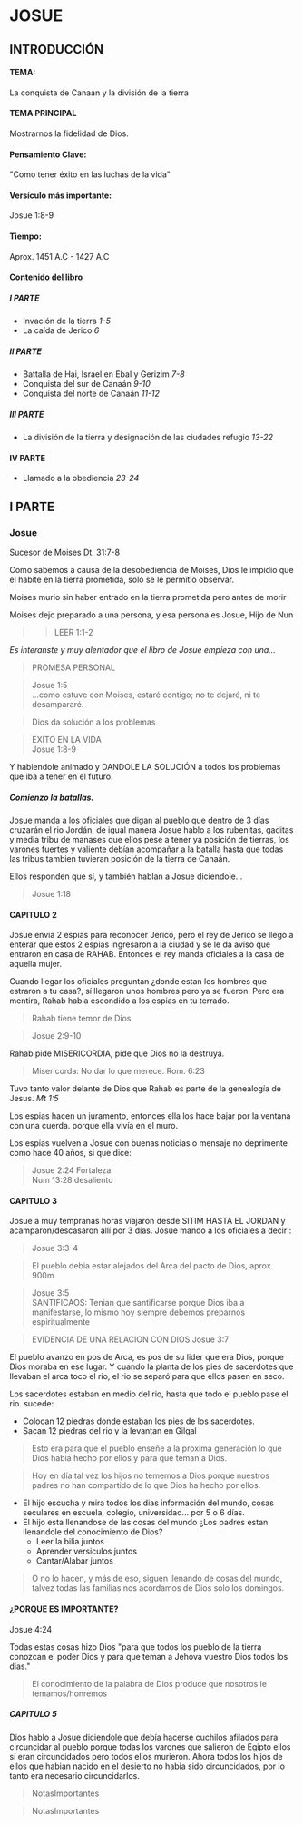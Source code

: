 # JOSUE
## INTRODUCCIÓN

#### TEMA: 
La conquista de Canaan y la división de la tierra
#### TEMA PRINCIPAL
Mostrarnos la fidelidad de Dios.
#### Pensamiento Clave:
 "Como tener éxito en las luchas de la vida"
#### Versículo más importante:
 Josue 1:8-9
#### Tiempo:
Aprox. 1451 A.C - 1427 A.C
#### Contenido del libro
##### I PARTE
- Invación de la tierra _1-5_
- La caída de Jerico _6_
##### II PARTE
- Battalla de Hai, Israel en Ebal y Gerizim _7-8_
- Conquista del sur de Canaán _9-10_
- Conquista del norte de Canaán _11-12_
##### III PARTE
- La división de la tierra y designación de las ciudades refugio _13-22_
#### IV PARTE
- Llamado a la obediencia _23-24_

## I PARTE

### Josue
Sucesor de Moises Dt. 31:7-8

Como sabemos a causa de la desobediencia de Moises, Dios le impidio que el habite en la tierra prometida, solo se le permitio observar.

Moises murio sin haber entrado en la tierra prometida pero antes de morir

Moises dejo preparado a una persona, y esa persona es Josue, Hijo de Nun

>> LEER 1:1-2

<!-- Josue siempre estuvo cerca de Moises. -->
_Es interanste y muy alentador que el libro de Josue empieza con una..._
> PROMESA PERSONAL

<blockquote class="sky">Josue 1:5 <br>...como estuve con Moises, estaré contigo; no te dejaré, ni te desampararé.</blockquote>

> Dios da solución a los problemas

<blockquote class="warning">EXITO EN LA VIDA<br>Josue 1:8-9</blockquote>

Y habiendole animado y DANDOLE LA SOLUCIÓN a todos los problemas que iba a tener en el futuro.

##### Comienzo la batallas.

Josue manda a los oficiales que digan al pueblo que dentro de 3 días cruzarán el rio Jordán, de igual manera Josue hablo a los rubenitas, gaditas y media tribu de manases que ellos pese a tener ya posición de tierras, los varones fuertes y valiente debían acompañar a la batalla hasta que todas las tribus tambien tuvieran posición de la tierra de Canaán.

Ellos responden que sí, y también hablan a Josue diciendole...
> Josue 1:18

#### CAPITULO 2

Josue envia 2 espias para reconocer Jericó, pero el rey de Jerico se llego a enterar que estos 2 espias ingresaron a la ciudad y se le da aviso que entraron en casa de RAHAB. Entonces el rey manda oficiales a la casa de aquella mujer. 

    
Cuando llegar los oficiales preguntan ¿donde estan los hombres que estraron a tu casa?, sí llegaron unos hombres pero ya se fueron. Pero era mentira, Rahab habia escondido a los espias en tu terrado.

> Rahab tiene temor de Dios
<blockquote class="sky">Josue 2:9-10</blockquote>

Rahab pide MISERICORDIA, pide que Dios no la destruya.

> Misericorda: No dar lo que merece. Rom. 6:23

Tuvo tanto valor delante de Dios que Rahab es parte de la genealogía de Jesus. _Mt 1:5_

Los espias hacen un juramento, entonces ella los hace bajar por la ventana con una cuerda. porque ella vivía en el muro.

Los espias vuelven a Josue con buenas noticias o mensaje no deprimente como hace 40 años, si que dice:
<blockquote class="sky">Josue 2:24 Fortaleza<br>Num 13:28 desaliento</blockquote>

#### CAPITULO 3

Josue a muy tempranas horas viajaron desde SITIM HASTA EL JORDAN y acamparon/descasaron allí por 3 días. Josue mando a los oficiales a decir :
<blockquote class="sky">Josue 3:3-4</blockquote>

> El pueblo debia estar alejados del Arca del pacto de Dios, aprox. 900m
<blockquote class="warning">Josue 3:5<br>SANTIFICAOS: Tenian que santificarse porque Dios iba a manifestarse, lo mismo hoy siempre debemos preparnos espiritualmente</blockquote>

> EVIDENCIA DE UNA RELACION CON DIOS Josue 3:7

El pueblo avanzo en pos de Arca, es pos de su lider que era Dios, porque Dios moraba en ese lugar. Y cuando la planta de los pies de sacerdotes que llevaban el arca toco el rio, el rio se separó  para que ellos pasen en seco.

Los sacerdotes estaban en medio del rio, hasta que todo el pueblo pase el rio. sucede:

- Colocan 12 piedras donde estaban los pies de los sacerdotes.
- Sacan 12 piedras del rio y la levantan en Gilgal

> Esto era para que el pueblo enseñe a la proxima generación lo que Dios habia hecho por ellos y para que teman a Dios.
<blockquote class="warning">Hoy en día tal vez los hijos no tememos a Dios porque nuestros padres no han compartido de lo que Dios ha hecho por ellos.</blockquote>

- El hijo escucha y mira todos los dias información del mundo, cosas seculares en escuela, colegio, universidad... por 5 o 6 días. 
- El hijo esta llenandose de las cosas del mundo ¿Los padres estan llenandole del conocimiento de Dios?
  - Leer la bilia juntos
  - Aprender versiculos juntos
  - Cantar/Alabar juntos
<blockquote class="warning">O no lo hacen, y más de eso, siguen llenando de cosas del mundo, talvez todas las familias nos acordamos de Dios solo los domingos.</blockquote>

#### ¿PORQUE ES IMPORTANTE?

Josue 4:24

Todas estas cosas hizo Dios "para que todos los pueblo de la tierra conozcan el poder Dios y para que teman a Jehova vuestro Dios todos los dias."
<blockquote class="sky">El conocimiento de la palabra de Dios produce que nosotros le temamos/honremos</blockquote>


##### CAPITULO 5

Dios hablo a Josue diciendole que debía hacerse cuchilos afilados para circuncidar al pueblo porque todas los varones que salieron de Egipto ellos sí eran circuncidados pero todos ellos murieron. Ahora todos los hijos de ellos que habian nacido en el desierto no habia sido circuncidados, por lo tanto era necesario circuncidarlos.


<blockquote class="sky">NotasImportantes</blockquote>
<blockquote class="warning">NotasImportantes</blockquote>